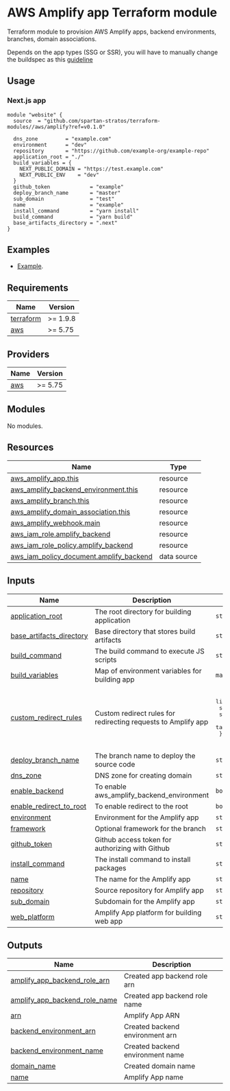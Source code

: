 # AWS Amplify app Terraform module

Terraform module to provision AWS Amplify apps, backend environments, branches, domain associations.

Depends on the app types (SSG or SSR), you will have to manually change the buildspec as
this [guideline](https://docs.aws.amazon.com/amplify/latest/userguide/deploy-nextjs-app.html)

## Usage

### Next.js app

```hcl
module "website" {
  source  = "github.com/spartan-stratos/terraform-modules//aws/amplify?ref=v0.1.0"

  dns_zone         = "example.com"
  environment      = "dev"
  repository       = "https://github.com/example-org/example-repo"
  application_root = "./"
  build_variables = {
    NEXT_PUBLIC_DOMAIN = "https://test.example.com"
    NEXT_PUBLIC_ENV    = "dev"
  }
  github_token             = "example"
  deploy_branch_name       = "master"
  sub_domain               = "test"
  name                     = "example"
  install_command          = "yarn install"
  build_command            = "yarn build"
  base_artifacts_directory = ".next"
}

```

## Examples

- [Example](./examples/nextjs-app/).

<!-- BEGIN_TF_DOCS -->

## Requirements

| Name                                                                      | Version  |
|---------------------------------------------------------------------------|----------|
| <a name="requirement_terraform"></a> [terraform](#requirement\_terraform) | >= 1.9.8 |
| <a name="requirement_aws"></a> [aws](#requirement\_aws)                   | \>= 5.75 |

## Providers

| Name                                              | Version  |
|---------------------------------------------------|----------|
| <a name="provider_aws"></a> [aws](#provider\_aws) | \>= 5.75 |

## Modules

No modules.

## Resources

| Name                                                                                                                                            | Type        |
|-------------------------------------------------------------------------------------------------------------------------------------------------|-------------|
| [aws_amplify_app.this](https://registry.terraform.io/providers/hashicorp/aws/latest/docs/resources/amplify_app)                                 | resource    |
| [aws_amplify_backend_environment.this](https://registry.terraform.io/providers/hashicorp/aws/latest/docs/resources/amplify_backend_environment) | resource    |
| [aws_amplify_branch.this](https://registry.terraform.io/providers/hashicorp/aws/latest/docs/resources/amplify_branch)                           | resource    |
| [aws_amplify_domain_association.this](https://registry.terraform.io/providers/hashicorp/aws/latest/docs/resources/amplify_domain_association)   | resource    |
| [aws_amplify_webhook.main](https://registry.terraform.io/providers/hashicorp/aws/latest/docs/resources/amplify_webhook)                         | resource    |
| [aws_iam_role.amplify_backend](https://registry.terraform.io/providers/hashicorp/aws/latest/docs/resources/iam_role)                            | resource    |
| [aws_iam_role_policy.amplify_backend](https://registry.terraform.io/providers/hashicorp/aws/latest/docs/resources/iam_role_policy)              | resource    |
| [aws_iam_policy_document.amplify_backend](https://registry.terraform.io/providers/hashicorp/aws/latest/docs/data-sources/iam_policy_document)   | data source |

## Inputs

| Name                                                                                                           | Description                                                   | Type                                                                                                       | Default                                                                                                               | Required |
|----------------------------------------------------------------------------------------------------------------|---------------------------------------------------------------|------------------------------------------------------------------------------------------------------------|-----------------------------------------------------------------------------------------------------------------------|:--------:|
| <a name="input_application_root"></a> [application\_root](#input\_application\_root)                           | The root directory for building application                   | `string`                                                                                                   | n/a                                                                                                                   |   yes    |
| <a name="input_base_artifacts_directory"></a> [base\_artifacts\_directory](#input\_base\_artifacts\_directory) | Base directory that stores build artifacts                    | `string`                                                                                                   | `".next"`                                                                                                             |    no    |
| <a name="input_build_command"></a> [build\_command](#input\_build\_command)                                    | The build command to execute JS scripts                       | `string`                                                                                                   | `"yarn build"`                                                                                                        |    no    |
| <a name="input_build_variables"></a> [build\_variables](#input\_build\_variables)                              | Map of environment variables for building app                 | `map(string)`                                                                                              | n/a                                                                                                                   |   yes    |
| <a name="input_custom_redirect_rules"></a> [custom\_redirect\_rules](#input\_custom\_redirect\_rules)          | Custom redirect rules for redirecting requests to Amplify app | <pre>list(object({<br/>    source = string<br/>    status = string<br/>    target = string<br/>  }))</pre> | <pre>[<br/>  {<br/>    "source": "/<*>",<br/>    "status": "404",<br/>    "target": "/index.html"<br/>  }<br/>]</pre> |    no    |
| <a name="input_deploy_branch_name"></a> [deploy\_branch\_name](#input\_deploy\_branch\_name)                   | The branch name to deploy the source code                     | `string`                                                                                                   | n/a                                                                                                                   |   yes    |
| <a name="input_dns_zone"></a> [dns\_zone](#input\_dns\_zone)                                                   | DNS zone for creating domain                                  | `string`                                                                                                   | n/a                                                                                                                   |   yes    |
| <a name="input_enable_backend"></a> [enable\_backend](#input\_enable\_backend)                                 | To enable aws\_amplify\_backend\_environment                  | `bool`                                                                                                     | `true`                                                                                                                |    no    |
| <a name="input_enable_redirect_to_root"></a> [enable\_redirect\_to\_root](#input\_enable\_redirect\_to\_root)  | To enable redirect to the root                                | `bool`                                                                                                     | `false`                                                                                                               |    no    |
| <a name="input_environment"></a> [environment](#input\_environment)                                            | Environment for the Amplify app                               | `string`                                                                                                   | n/a                                                                                                                   |   yes    |
| <a name="input_framework"></a> [framework](#input\_framework)                                                  | Optional framework for the branch                             | `string`                                                                                                   | `null`                                                                                                                |    no    |
| <a name="input_github_token"></a> [github\_token](#input\_github\_token)                                       | Github access token for authorizing with Github               | `string`                                                                                                   | n/a                                                                                                                   |   yes    |
| <a name="input_install_command"></a> [install\_command](#input\_install\_command)                              | The install command to install packages                       | `string`                                                                                                   | `"yarn install"`                                                                                                      |    no    |
| <a name="input_name"></a> [name](#input\_name)                                                                 | The name for the Amplify app                                  | `string`                                                                                                   | n/a                                                                                                                   |   yes    |
| <a name="input_repository"></a> [repository](#input\_repository)                                               | Source repository for Amplify app                             | `string`                                                                                                   | n/a                                                                                                                   |   yes    |
| <a name="input_sub_domain"></a> [sub\_domain](#input\_sub\_domain)                                             | Subdomain for the Amplify app                                 | `string`                                                                                                   | `""`                                                                                                                  |    no    |
| <a name="input_web_platform"></a> [web\_platform](#input\_web\_platform)                                       | Amplify App platform for building web app                     | `string`                                                                                                   | `"WEB"`                                                                                                               |    no    |

## Outputs

| Name                                                                                                                                | Description                      |
|-------------------------------------------------------------------------------------------------------------------------------------|----------------------------------|
| <a name="output_amplify_app_backend_role_arn"></a> [amplify\_app\_backend\_role\_arn](#output\_amplify\_app\_backend\_role\_arn)    | Created app backend role arn     |
| <a name="output_amplify_app_backend_role_name"></a> [amplify\_app\_backend\_role\_name](#output\_amplify\_app\_backend\_role\_name) | Created app backend role name    |
| <a name="output_arn"></a> [arn](#output\_arn)                                                                                       | Amplify App ARN                  |
| <a name="output_backend_environment_arn"></a> [backend\_environment\_arn](#output\_backend\_environment\_arn)                       | Created backend environment arn  |
| <a name="output_backend_environment_name"></a> [backend\_environment\_name](#output\_backend\_environment\_name)                    | Created backend environment name |
| <a name="output_domain_name"></a> [domain\_name](#output\_domain\_name)                                                             | Created domain name              |
| <a name="output_name"></a> [name](#output\_name)                                                                                    | Amplify App name                 |

<!-- END_TF_DOCS -->